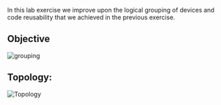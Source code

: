 In this lab exercise we improve upon the logical grouping of devices and code reusability that we achieved in the 
previous exercise.

## Objective

![grouping](./../../staticfiles/stage-prod.png)

## Topology:

![Topology](../../staticfiles/lab56.png)